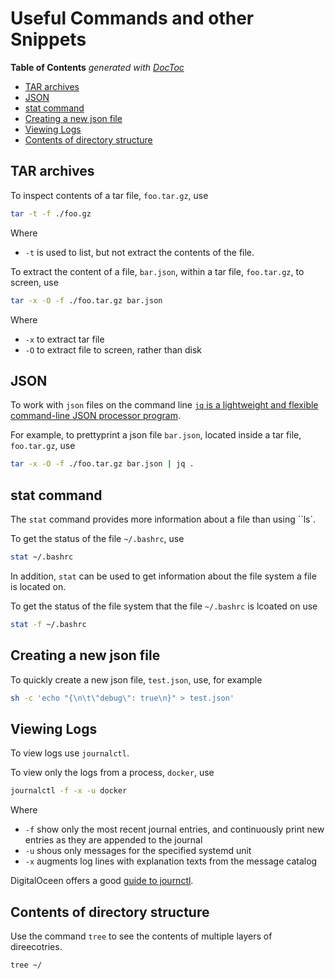 # Useful Commands and other Snippets

<!-- START doctoc generated TOC please keep comment here to allow auto update -->
<!-- DON'T EDIT THIS SECTION, INSTEAD RE-RUN doctoc TO UPDATE -->
**Table of Contents**  *generated with [DocToc](https://github.com/thlorenz/doctoc)*

- [TAR archives](#tar-archives)
- [JSON](#json)
- [stat command](#stat-command)
- [Creating a new json file](#creating-a-new-json-file)
- [Viewing Logs](#viewing-logs)
- [Contents of directory structure](#contents-of-directory-structure)

<!-- END doctoc generated TOC please keep comment here to allow auto update -->

## TAR archives

To inspect contents of a tar file, `foo.tar.gz`, use

```bash
tar -t -f ./foo.gz
```

Where

- `-t` is used to list, but not extract the contents of the file.

To extract the content of a file, `bar.json`,  within a tar file,  `foo.tar.gz`, to screen, use

```bash
tar -x -O -f ./foo.tar.gz bar.json
```

Where

- `-x` to extract tar file
- `-O` to extract file to screen, rather than disk

## JSON

To work with `json` files on the command line [`jq` is a lightweight and flexible command-line JSON processor program](https://jqlang.org/).

For example, to prettyprint a json file `bar.json`, located inside a tar file, `foo.tar.gz`, use

```bash
tar -x -O -f ./foo.tar.gz bar.json | jq .
```

## stat command

The `stat` command provides more information about a file than using ``ls`.

To get the status of the file `~/.bashrc`, use

```bash
stat ~/.bashrc
```

In addition, `stat` can be used to get information about the file system a file is located on.

To get the status of the file system that the file `~/.bashrc` is lcoated on use

```bash
stat -f ~/.bashrc
```

## Creating a new json file

To quickly create a new json file, `test.json`, use, for example

```bash
sh -c 'echo "{\n\t\"debug\": true\n}" > test.json'
```

## Viewing Logs

To view logs use `journalctl`.

To view only the logs from a process, `docker`, use

```bash
journalctl -f -x -u docker
```

Where

- `-f` show only the most recent journal entries, and continuously print new entries as they are appended to the journal
- `-u` shous only messages for the specified systemd unit
- `-x` augments log lines with explanation texts from the message catalog

DigitalOceen offers a good [guide to journctl](https://www.digitalocean.com/community/tutorials/how-to-use-journalctl-to-view-and-manipulate-systemd-logs).

## Contents of directory structure

Use the command `tree` to see the contents of multiple layers of direecotries.

```bash
tree ~/
```
